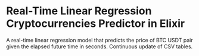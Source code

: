 # Real-Time Linear Regression Cryptocurrencies Predictor in Elixir

A real-time linear regression model that predicts the price of BTC USDT pair given the elapsed future time in seconds. Continuous update of CSV tables. 
